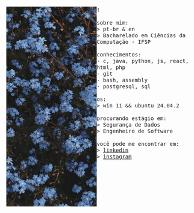 <p float="left">
<img src="https://github.com/lzimtelli/lzimtelli/blob/main/imgsrc/1.jpg" width="240" align="left">
  <p float = "left">
  <samp>
    !
    <br>
    <br>
    sobre mim: <br>
    > pt-br & en <br>
    > Bacharelado em Ciências da Computação - IFSP <br>
    <br>
    conhecimentos:<br>
    - c, java, python, js, react, html, php <br>
    - git <br>
    - bash, assembly <br>
    - postgresql, sql <br>
    <br>
    os:<br>
    > win 11 && ubuntu 24.04.2 <br>
    <br>
    procurando estágio em:<br>
    > Segurança de Dados <br>
    > Engenheiro de Software <br>
    <br>
    você pode me encontrar em: <br>
    > <a href="https://www.linkedin.com/in/martelli-leo"> linkedin </a> <br>
    > <a href="https://www.instagram.com/leomartelli_/"> instagram </a> <br>
  </samp>
  </p>
</p>
